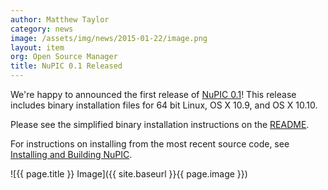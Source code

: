 ```yaml
---
author: Matthew Taylor
category: news
image: /assets/img/news/2015-01-22/image.png
layout: item
org: Open Source Manager
title: NuPIC 0.1 Released
---
```


We're happy to announced the first release of
[NuPIC 0.1](https://github.com/numenta/nupic/releases/tag/0.1.0)! This release
includes binary installation files for 64 bit Linux, OS X 10.9, and OS X 10.10.

Please see the simplified binary installation instructions on the
[README](https://github.com/numenta/nupic/tree/0.1.0).

For instructions on installing from the most recent source code, see
[Installing and Building NuPIC](https://github.com/numenta/nupic/wiki/Installing-and-Building-NuPIC).

![{{ page.title }} Image]({{ site.baseurl }}{{ page.image }})
